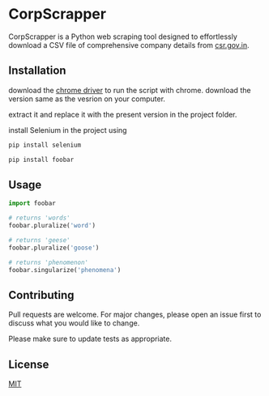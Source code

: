 # CorpScrapper

CorpScrapper is a Python web scraping tool designed to effortlessly download a CSV file of comprehensive company details from [csr.gov.in](https://csr.gov.in/content/csr/global/master/home/ExploreCsrData/company-wise.html).

## Installation

download the [chrome driver](https://chromedriver.chromium.org/downloads) to run the script with chrome.
download the version same as the vesrion on your computer.

extract it and replace it with the present version in the project folder.

install Selenium in the project using 
```bash
pip install selenium
```

```bash
pip install foobar
```

## Usage

```python
import foobar

# returns 'words'
foobar.pluralize('word')

# returns 'geese'
foobar.pluralize('goose')

# returns 'phenomenon'
foobar.singularize('phenomena')
```

## Contributing

Pull requests are welcome. For major changes, please open an issue first
to discuss what you would like to change.

Please make sure to update tests as appropriate.

## License

[MIT](https://choosealicense.com/licenses/mit/)

